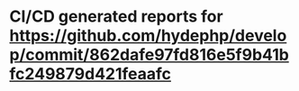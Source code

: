 # CI/CD generated reports for https://github.com/hydephp/develop/commit/862dafe97fd816e5f9b41bfc249879d421feaafc

